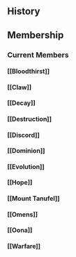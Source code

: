 ## History
## Membership
### Current Members
#### [[Bloodthirst]]
#### [[Claw]]
#### [[Decay]]
#### [[Destruction]]
#### [[Discord]]
#### [[Dominion]]
#### [[Evolution]]
#### [[Hope]]
#### [[Mount Tanufel]]
#### [[Omens]]
#### [[Oona]]
#### [[Warfare]]